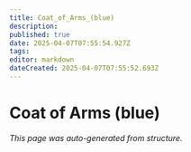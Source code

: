 ```yaml
---
title: Coat_of_Arms_(blue)
description: 
published: true
date: 2025-04-07T07:55:54.927Z
tags: 
editor: markdown
dateCreated: 2025-04-07T07:55:52.693Z
---
```


# Coat of Arms (blue)

*This page was auto-generated from structure.*